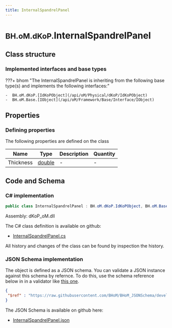 ```yaml
---
title: InternalSpandrelPanel
---
```


# <small>BH.oM.dKoP.</small>**InternalSpandrelPanel**



## Class structure

### Implemented interfaces and base types

???+ bhom "The InternalSpandrelPanel is inheriting from the following base type(s) and implements the following interfaces:"

    -  BH.oM.dKoP.[IdKoPObject](/api/oM/Physical/dKoP/IdKoPObject)
    -  BH.oM.Base.[IObject](/api/oM/Framework/Base/Interface/IObject)


## Properties



### Defining properties

The following properties are defined on the class

| Name             | Type             | Description      | Quantity         |
|------------------|------------------|------------------|------------------|
| Thickness | [double](https://learn.microsoft.com/en-us/dotnet/api/System.Double?view=netstandard-2.0) | - | - |


## Code and Schema

### C# implementation

``` C# title="C#"
public class InternalSpandrelPanel : BH.oM.dKoP.IdKoPObject, BH.oM.Base.IObject
```

Assembly: dKoP_oM.dll

The C# class definition is available on github:

- [InternalSpandrelPanel.cs](https://github.com/BHoM/dKoP_Toolkit/blob/develop/dKoP_oM/Geometry\InternalSpandrelPanel.cs)

All history and changes of the class can be found by inspection the history.
### JSON Schema implementation

The object is defined as a JSON schema. You can validate a JSON instance against this schema by refernce. To do this, use the schema reference below in in a validator like [this one](https://www.jsonschemavalidator.net/).

``` json title="JSON Schema"
{
 "$ref" : "https://raw.githubusercontent.com/BHoM/BHoM_JSONSchema/develop/dKoP_oM/InternalSpandrelPanel.json"
}
```

The JSON Schema is available on github here:

- [InternalSpandrelPanel.json](https://github.com/BHoM/BHoM_JSONSchema/blob/develop/dKoP_oM/InternalSpandrelPanel.json)
